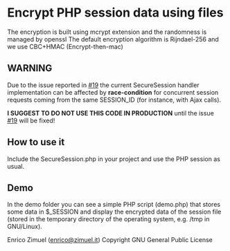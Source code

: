 # Encrypt PHP session data using files

The encryption is built using mcrypt extension 
and the randomness is managed by openssl
The default encryption algorithm is Rijndael-256
and we use CBC+HMAC (Encrypt-then-mac)

## WARNING

Due to the issue reported in [#19](https://github.com/ezimuel/PHP-Secure-Session/issues/19)
the current SecureSession handler implementation can be affected by **race-condition**
for concurrent session requests coming from the same SESSION_ID (for instance, with Ajax calls).

**I SUGGEST TO DO NOT USE THIS CODE IN PRODUCTION** until the issue [#19](https://github.com/ezimuel/PHP-Secure-Session/issues/19) will be  fixed!

## How to use it

Include the SecureSession.php in your project and use
the PHP session as usual.

## Demo

In the demo folder you can see a simple PHP script (demo.php)
that stores some data in $_SESSION and display the encrypted
data of the session file (stored in the temporary directory
of the operating system, e.g. /tmp in GNU/Linux).

  
Enrico Zimuel (enrico@zimuel.it)
Copyright GNU General Public License

